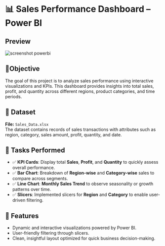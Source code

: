 # 📊 Sales Performance Dashboard – Power BI
## Preview
![screenshot powerbi](https://github.com/user-attachments/assets/f4331e29-cad7-4c93-9955-20d07226e78b)


## 🧠Objective
The goal of this project is to analyze sales performance using interactive visualizations and KPIs. This dashboard provides insights into total sales, profit, and quantity across different regions, product categories, and time periods.

## 📁 Dataset
**File:** `Sales_Data.xlsx`  
The dataset contains records of sales transactions with attributes such as region, category, sales amount, profit, quantity, and date.

## 🎯 Tasks Performed
- ✅ **KPI Cards**: Display total **Sales**, **Profit**, and **Quantity** to quickly assess overall performance.
- ✅ **Bar Chart**: Breakdown of **Region-wise** and **Category-wise** sales to compare across segments.
- ✅ **Line Chart**: **Monthly Sales Trend** to observe seasonality or growth patterns over time.
- ✅ **Slicers**: Implemented slicers for **Region** and **Category** to enable user-driven filtering.

## 📌 Features
- Dynamic and interactive visualizations powered by Power BI.
- User-friendly filtering through slicers.
- Clean, insightful layout optimized for quick business decision-making.
 
